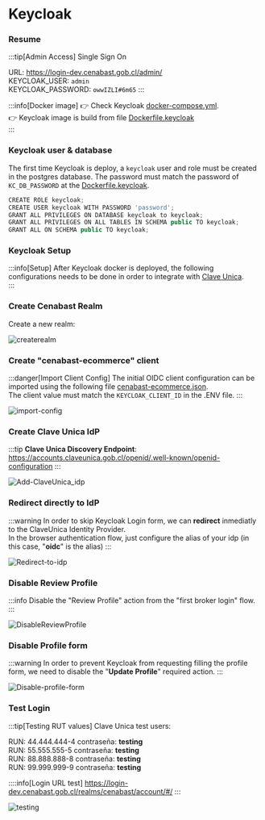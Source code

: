 # Keycloak

### Resume

:::tip[Admin Access]
Single Sign On

URL: https://login-dev.cenabast.gob.cl/admin/ \
KEYCLOAK_USER: `admin`\
KEYCLOAK_PASSWORD: `owwIZLI#6m65`
:::

:::info[Docker image]
👉 Check Keycloak [docker-compose.yml](https://github.com/Departamento-TI/cenabast-tienda/blob/main/docker-compose.yml).\
👉 Keycloak image is build from file [Dockerfile.keycloak](https://github.com/Departamento-TI/cenabast-tienda/blob/main/Dockerfile.keycloak)    
:::

### Keycloak user & database

The first time Keycloak is deploy, a `keycloak` user and role must be created in the postgres database.
The password must match the password of `KC_DB_PASSWORD` at the [Dockerfile.keycloak](https://github.com/Departamento-TI/cenabast-tienda/blob/main/Dockerfile.keycloak).

```jsx
CREATE ROLE keycloak;
CREATE USER keycloak WITH PASSWORD 'password';
GRANT ALL PRIVILEGES ON DATABASE keycloak to keycloak;
GRANT ALL PRIVILEGES ON ALL TABLES IN SCHEMA public TO keycloak;
GRANT ALL ON SCHEMA public TO keycloak;
```


### Keycloak Setup

:::info[Setup]
After Keycloak docker is deployed, the following configurations needs to be done in order to integrate with [Clave Unica](../clave_unica.md).\
:::


### Create Cenabast Realm

Create a new realm:

![createrealm](/images/img/Peek2023-12-19-17-10.gif)


### Create "cenabast-ecommerce" client

:::danger[Import Client Config]
The initial OIDC client configuration can be imported using the following file [cenabast-ecommerce.json](/images/img/cenabast-ecommerce.json).\
The client value must match the `KEYCLOAK_CLIENT_ID` in the .ENV file.
:::

![import-config](/images/img/2024-03-11_13-38.png)

### Create Clave Unica IdP

:::tip
**Clave Unica Discovery Endpoint**:\
https://accounts.claveunica.gob.cl/openid/.well-known/openid-configuration
:::

![Add-ClaveUnica_idp](/images/img/Peek2023-12-19-17-16.gif)

### Redirect directly to IdP

:::warning
In order to skip Keycloak Login form, we can **redirect** inmediatly to the ClaveUnica Identity Provider.\
In the browser authentication flow, just configure the alias of your idp (in this case, "**oidc**" is the alias)
:::

![Redirect-to-idp](/images/img/Peek2023-12-19-17-18.gif)

### Disable Review Profile

:::info
Disable the "Review Profile" action from the "first broker login" flow.
:::

![DisableReviewProfile](/images/img/Peek2023-12-19-18-01.gif)

### Disable Profile form

:::warning
In order to prevent Keycloak from requesting filling the profile form, we need to disable the "**Update Profile**" required action.
:::

![Disable-profile-form](/images/img/Peek2023-12-19-17-19.gif)

### Test Login

:::tip[Testing RUT values]
Clave Unica test users:

RUN: 44.444.444-4 	contraseña: **testing**\
RUN: 55.555.555-5	contraseña: **testing**\
RUN: 88.888.888-8 	contraseña: **testing**\
RUN: 99.999.999-9 	contraseña: **testing**

::::info[Login URL test]
https://login-dev.cenabast.gob.cl/realms/cenabast/account/#/
:::

![testing](/images/img/Peek2023-12-19-18-00.gif)
